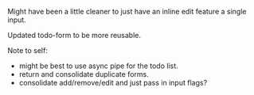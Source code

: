 Might have been a little cleaner to just have an inline edit feature a single input.

Updated todo-form to be more reusable.

Note to self:
- might be best to use async pipe for the todo list.
- return and consolidate duplicate forms.
- consolidate add/remove/edit and just pass in input flags?
